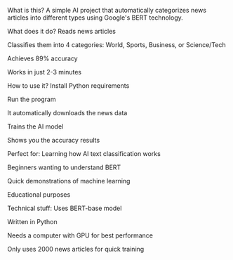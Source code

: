 What is this?
A simple AI project that automatically categorizes news articles into different types using Google's BERT technology.

What does it do?
Reads news articles

Classifies them into 4 categories: World, Sports, Business, or Science/Tech

Achieves 89% accuracy

Works in just 2-3 minutes

How to use it?
Install Python requirements

Run the program

It automatically downloads the news data

Trains the AI model

Shows you the accuracy results

Perfect for:
Learning how AI text classification works

Beginners wanting to understand BERT

Quick demonstrations of machine learning

Educational purposes

Technical stuff:
Uses BERT-base model

Written in Python

Needs a computer with GPU for best performance

Only uses 2000 news articles for quick training
